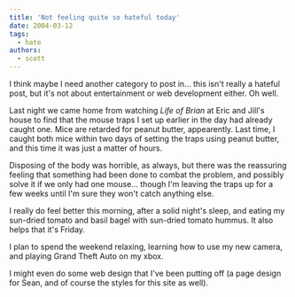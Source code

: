 ```yaml
---
title: 'Not feeling quite so hateful today'
date: 2004-03-12
tags:
  - hate
authors:
  - scott
---
```


I think maybe I need another category to post in... this isn't really a hateful post, but it's not about entertainment or web development either. Oh well.

Last night we came home from watching _Life of Brian_ at Eric and Jill's house to find that the mouse traps I set up earlier in the day had already caught one. Mice are retarded for peanut butter, appearently. Last time, I caught both mice within two days of setting the traps using peanut butter, and this time it was just a matter of hours.

Disposing of the body was horrible, as always, but there was the reassuring feeling that something had been done to combat the problem, and possibly solve it if we only had one mouse... though I'm leaving the traps up for a few weeks until I'm sure they won't catch anything else.

I really do feel better this morning, after a solid night's sleep, and eating my sun-dried tomato and basil bagel with sun-dried tomato hummus. It also helps that it's Friday.

I plan to spend the weekend relaxing, learning how to use my new camera, and playing Grand Theft Auto on my xbox.

I might even do some web design that I've been putting off (a page design for Sean, and of course the styles for this site as well).

